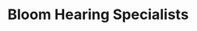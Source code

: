 ---
title: "Bloom Hearing Specialists"
url: /ipswich/bloom-hearing-specialists/
shop: hearing aids
---